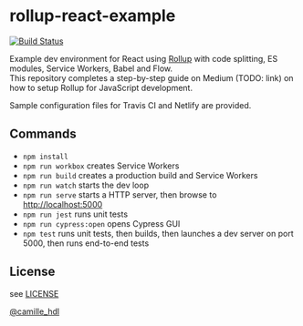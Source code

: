 # rollup-react-example
[![Build Status](https://travis-ci.org/camille-hdl/rollup-react-example.svg?branch=master)](https://travis-ci.org/camille-hdl/rollup-react-example) 

Example dev environment for React using [Rollup](https://rollupjs.org) with code splitting, ES modules, Service Workers, Babel and Flow.  
This repository completes a step-by-step guide on Medium (TODO: link) on how to setup Rollup for JavaScript development.

Sample configuration files for Travis CI and Netlify are provided.


## Commands

* `npm install`
* `npm run workbox` creates Service Workers
* `npm run build` creates a production build and Service Workers
* `npm run watch` starts the dev loop
* `npm run serve` starts a HTTP server, then browse to [http://localhost:5000](http://localhost:5000)
* `npm run jest` runs unit tests
* `npm run cypress:open` opens Cypress GUI
* `npm test` runs unit tests, then builds, then launches a dev server on port 5000, then runs end-to-end tests

## License

see [LICENSE](LICENSE)


[@camille_hdl](https://twitter.com/camille_hdl)
